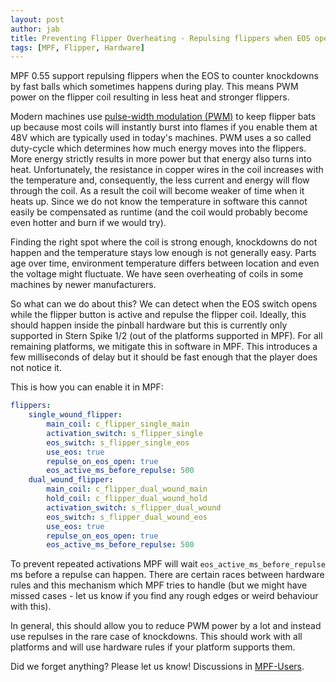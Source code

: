 ```yaml
---
layout: post
author: jab
title: Preventing Flipper Overheating - Repulsing flippers when EOS opens
tags: [MPF, Flipper, Hardware]
---
```

MPF 0.55 support repulsing flippers when the EOS to counter knockdowns by fast
balls which sometimes happens during play.
This means PWM power on the flipper coil resulting in less heat and stronger
flippers.

Modern machines use
[pulse-width modulation (PWM)](https://en.wikipedia.org/wiki/Pulse-width_modulation)
to keep flipper bats up because most coils will
instantly burst into flames if you enable them at 48V which are typically used
in today's machines.
PWM uses a so called duty-cycle which determines how much energy moves into
the flippers.
More energy strictly results in more power but that energy also turns into
heat.
Unfortunately, the resistance in copper wires in the coil increases with the
temperature and, consequently, the less current and energy will flow through
the coil.
As a result the coil will become weaker of time when it heats up.
Since we do not know the temperature in software this cannot easily be
compensated as runtime (and the coil would probably become even hotter and burn
if we would try). 

Finding the right spot where the coil is strong enough, knockdowns do not
happen and the temperature stays low enough is not generally easy.
Parts age over time, environment temperature differs between location and
even the voltage might fluctuate.
We have seen overheating of coils in some machines by newer manufacturers.

So what can we do about this?
We can detect when the EOS switch opens while the flipper button is active
and repulse the flipper coil.
Ideally, this should happen inside the pinball hardware but this is currently
only supported in Stern Spike 1/2 (out of the platforms supported in MPF).
For all remaining platforms, we mitigate this in software in MPF.
This introduces a few milliseconds of delay but it should be fast enough that
the player does not notice it.

This is how you can enable it in MPF:

```yaml
flippers:
    single_wound_flipper:
        main_coil: c_flipper_single_main
        activation_switch: s_flipper_single
        eos_switch: s_flipper_single_eos
        use_eos: true
        repulse_on_eos_open: true
        eos_active_ms_before_repulse: 500
    dual_wound_flipper:
        main_coil: c_flipper_dual_wound_main
        hold_coil: c_flipper_dual_wound_hold
        activation_switch: s_flipper_dual_wound
        eos_switch: s_flipper_dual_wound_eos
        use_eos: true
        repulse_on_eos_open: true
        eos_active_ms_before_repulse: 500
```

To prevent repeated activations MPF will wait `eos_active_ms_before_repulse` ms
before a repulse can happen.
There are certain races between hardware rules and this mechanism which MPF
tries to handle (but we might have missed cases - let us know if you find any
rough edges or weird behaviour with this).

In general, this should allow you to reduce PWM power by a lot and instead
use repulses in the rare case of knockdowns.
This should work with all platforms and will use hardware rules if your
platform supports them.

Did we forget anything? Please let us know!
Discussions in [MPF-Users](https://groups.google.com/forum/#!forum/mpf-users).
